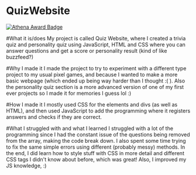 # QuizWebsite

[![Athena Award Badge](https://img.shields.io/endpoint?url=https%3A%2F%2Faward.athena.hackclub.com%2Fapi%2Fbadge)](https://award.athena.hackclub.com?utm_source=readme)

#What it is/does 
My project is called Quiz Website, where I created a trivia quiz and personality quiz using JavaScript, HTML and CSS where you can answer questions and get a score or personality result (kind of like buzzfeed?)

#Why I made it
I made the project to try to experiment with a different type project to my usual pixel games, and because I wanted to make a more basic webpage (which ended up being way harder than I thought :( ). Also the personality quiz section is a more advanced version of one of my first ever projects so I made it for memories I guess lol :)

#How I made it
I mostly used CSS for the elements and divs (as well as HTML), and then used JavaScript to add the programming where it registers answers and checks if they are correct.

#What I struggled with and what I learned
I struggled with a lot of the programming since I had the constant issue of the questions being removed from the array, making the code break down. I also spent some time trying to fix the same simple errors using different (probably messy) methods. In the end, I did learn how to style stuff with CSS in more detail and different CSS tags I didn't know about before, which was great! Also, I improved my JS knowledge, :)